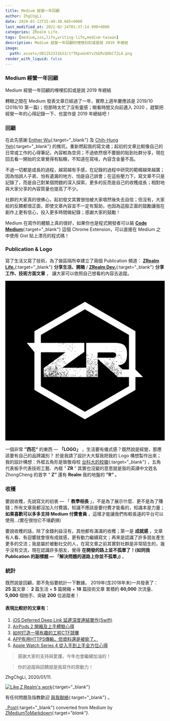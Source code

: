 ```yaml
---
title: Medium 經營一年回顧
author: ZhgChgLi
date: 2020-01-12T15:49:30.685+0000
last_modified_at: 2021-02-24T01:37:14.990+0000
categories: ZRealm Life.
tags: [medium,ios,life,writing-life,medium-taiwan]
description: Medium 經營一年回顧的哩哩扣扣或是說 2019 年總結
image:
  path: assets/d01252331b53/1*TKpaGn6Yv2bERvQ0bCfZLA.png
render_with_liquid: false
---
```


### Medium 經營一年回顧

Medium 經營一年回顧的哩哩扣扣或是說 2019 年總結

轉眼之間在 Medium 發表文章已經過了一年，實際上週年慶應該是 2019/10 \(2018/10 第一篇\)；但那時太忙了沒有靈感；眼看時間又向前邁入 2020 ，趕緊把經營一年的心得記錄一下、也當作是 2019 年總結吧！
### 回顧

在此先感謝 [Enther Wu](https://medium.com/u/f211da1977d0){:target="_blank"} 及 [Chih\-Hung Yeh](https://medium.com/u/baaffcc5aecc){:target="_blank"} 的推坑，重新燃起我的寫文魂；起初的文章比較像自己的日常或工作的心得筆記，內容較為空洞；不過依然很不要臉的貼到社群分享，現在回去看一開始的文章覺得有點糗，不知道在寫啥，內容含金量不高。

不過一切都是成長的過程，越寫越有手感，在記錄的過程中研究的範疇越來越廣；因為怕誤人子弟、怕有遺漏的地方、怕是自己誤會；在這些壓力下，寫文章不只是記錄了，而是自己對某個問題的深入探索，更多的反而是自己的收穫成長；相對地與大家分享的內容質量也提高了不少。

社群的大家真的很佛心，起初發文其實很怕被大家噴然後失去自信；但沒有，大家給的反饋都很正面，即使文章內容並不一定有幫助，也因為這股正面的鼓勵讓我在創作上更有信心，投入更多時間做紀錄；感謝大家的鼓勵！

Medium 在寫作的體驗上真的很好，如果你也是程式開發者可以裝 [**Code Medium**](https://chrome.google.com/webstore/detail/code-medium/dganoageikmadjocbmklfgaejpkdigbe){:target="_blank"} 這個 Chrome Extension，可以直接在 Medium 之中使用 Gist 貼上漂亮的程式碼！
### Publication & Logo

寫了生活又寫了技術，為了做區隔所幸建立了兩個 Publication 頻道： [**ZRealm Life\.**](https://medium.com/zrealm-life){:target="_blank"} **分享生活、開箱** / [**ZRealm Dev\.**](https://medium.com/zrealm-ios-dev){:target="_blank"} **分享工作、技術方面文章** ，
讓大家可以依照自己想看的內容去追蹤。


![](/assets/d01252331b53/1*TKpaGn6Yv2bERvQ0bCfZLA.png)


一個非常 **”西花“** 的東西 — **「LOGO」** ，生活要有儀式感？既然說是經營，那應該要有自己的品牌識別？
於是我請了設計大大幫我把我的 Logo 構想製作出來；我的設計構想：外框五角形是致敬母校 [台科大的校徽](https://www.ntust.edu.tw/home.php){:target="_blank"} ，五角代表板手代表技術工藝、內框 “ **ZR** ” 其實也沒變的意思就是我的英譯中文姓名 ZhongCheng 的首字 “ **Z”** 還有 **Realm** 我的地盤的 **”R”** 。
### 收穫

要說收穫，先說寫文的初衷 — 「 **教學相長** 」，不是為了展示什麼、更不是為了賺錢；所有文章我都沒加入付費牆，知識不應該是要付費才能看的，知識本是力量； **如果喜歡可以多多支持 Medium 付費會員** ，這樣才能讓我們有較長遠的平台可以使用…\(實在很怕它不堪虧損\)

要說收穫的話，除了金錢利益沒有，其他都有滿滿的收穫；第一是 **成就感** ，文章有人看、有迴響就會很有成就感，更有動力繼續寫文；再來是認識了許多朋友產生更多的交流；我是屬於被動社交的人，在寫文章之前其實對社群是非常陌生的，幾乎沒有交流，現在認識許多朋友，覺得 **在開發的路上並不孤單了！\(如同我 Publication 的副標題 — 「解決問題的道路上你並不孤單」\)** 。
### 統計

既然說是回顧，那不免俗要統計一下數據。
2019年\(含2018年末\)一共發表了：
**25** 篇文章： **2** 篇生活 \+ **5** 篇開箱 \+ **18** 篇技術文章
累積約 **60,000** 次流量、 **5,000** 個拍手、突破 **200** 位追蹤者！
#### 表現比較好的文章有：
1. [iOS Deferred Deep Link 延遲深度連結實作\(Swift\)](../b08ef940c196/)
2. [AirPods 2 開箱及上手體驗心得](../33afa0ae557d/)
3. [如何打造一場有趣的工程CTF競賽](../729d7b6817a4/)
4. [APP有用HTTPS傳輸，但資料還是被偷了。](../46410aaada00/)
5. [Apple Watch Series 4 從入手到上手全方位心得](../a2920e33e73e/)



> 感謝大家的支持與愛護，今年也會繼續加油的！ 





> 你的追蹤與回饋就是我寫作的原動力！ 




ZhgChgLi, 2020/01/11\.


[![Like Z Realm's work](https://button.like.co/images/og/likebutton.png "Like Z Realm's work")](https://button.like.co/in/like/zhgchgli){:target="_blank"}


有任何問題及指教歡迎 [與我聯絡](https://www.zhgchg.li/contact){:target="_blank"} 。



_[Post](https://medium.com/zrealm-life/medium-%E7%B6%93%E7%87%9F%E4%B8%80%E5%B9%B4%E5%9B%9E%E9%A1%A7-d01252331b53){:target="_blank"} converted from Medium by [ZMediumToMarkdown](https://github.com/ZhgChgLi/ZMediumToMarkdown){:target="_blank"}._
